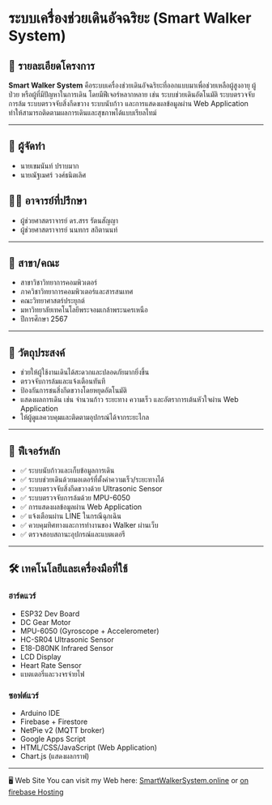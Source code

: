 # ระบบเครื่องช่วยเดินอัจฉริยะ (Smart Walker System)

## 📌 รายละเอียดโครงการ

**Smart Walker System** คือระบบเครื่องช่วยเดินอัจฉริยะที่ออกแบบมาเพื่อช่วยเหลือผู้สูงอายุ ผู้ป่วย หรือผู้ที่มีปัญหาในการเดิน โดยมีฟีเจอร์หลากหลาย เช่น ระบบช่วยเดินอัตโนมัติ ระบบตรวจจับการล้ม ระบบตรวจจับสิ่งกีดขวาง ระบบนับก้าว และการแสดงผลข้อมูลผ่าน Web Application ทำให้สามารถติดตามผลการเดินและสุขภาพได้แบบเรียลไทม์

---
## 👥 ผู้จัดทำ
- นายเขมนันท์ ปราบมาก  
- นายณัฐเมศร์ วงศ์ธนิตเลิศ  

## 🧑‍🏫 อาจารย์ที่ปรึกษา
- ผู้ช่วยศาสตราจารย์ ดร.สรร รัตนสัญญา  
- ผู้ช่วยศาสตราจารย์ นนทกร สถิตานนท์
  
---

## 🏫 สาขา/คณะ
- สาขาวิชาวิทยาการคอมพิวเตอร์  
- ภาควิชาวิทยาการคอมพิวเตอร์และสารสนเทศ  
- คณะวิทยาศาสตร์ประยุกต์  
- มหาวิทยาลัยเทคโนโลยีพระจอมเกล้าพระนครเหนือ  
- ปีการศึกษา 2567  

---

## 🎯 วัตถุประสงค์

- ช่วยให้ผู้ใช้งานเดินได้สะดวกและปลอดภัยมากยิ่งขึ้น
- ตรวจจับการล้มและแจ้งเตือนทันที
- ป้องกันการชนสิ่งกีดขวางโดยหยุดอัตโนมัติ
- แสดงผลการเดิน เช่น จำนวนก้าว ระยะทาง ความเร็ว และอัตราการเต้นหัวใจผ่าน Web Application
- ให้ผู้ดูแลควบคุมและติดตามอุปกรณ์ได้จากระยะไกล

---

## 🧠 ฟีเจอร์หลัก

- ✅ ระบบนับก้าวและเก็บข้อมูลการเดิน
- ✅ ระบบช่วยเดินด้วยมอเตอร์ที่ตั้งค่าความเร็ว/ระยะทางได้
- ✅ ระบบตรวจจับสิ่งกีดขวางด้วย Ultrasonic Sensor
- ✅ ระบบตรวจจับการล้มด้วย MPU-6050
- ✅ การแสดงผลข้อมูลผ่าน Web Application
- ✅ แจ้งเตือนผ่าน LINE ในกรณีฉุกเฉิน
- ✅ ควบคุมทิศทางและการทำงานของ Walker ผ่านเว็บ
- ✅ ตรวจสอบสถานะอุปกรณ์และแบตเตอรี

---

## 🛠️ เทคโนโลยีและเครื่องมือที่ใช้

### ฮาร์ดแวร์
- ESP32 Dev Board
- DC Gear Motor
- MPU-6050 (Gyroscope + Accelerometer)
- HC-SR04 Ultrasonic Sensor
- E18-D80NK Infrared Sensor
- LCD Display
- Heart Rate Sensor
- แบตเตอรี่และวงจรจ่ายไฟ


### ซอฟต์แวร์
- Arduino IDE
- Firebase + Firestore
- NetPie v2 (MQTT broker)
- Google Apps Script 
- HTML/CSS/JavaScript (Web Application)
- Chart.js (แสดงผลกราฟ)

---
🖥️ Web Site
You can visit my Web here: [SmartWalkerSystem.online](https://smartwalkersystem.online) or [on firebase Hosting](https://walkertest-a907f.web.app/)
